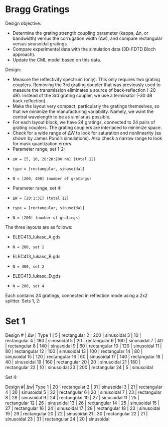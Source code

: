 # Bragg Gratings

Design objective:

- Determine the grating strength coupling parameter (kappa, ∆n, or bandwidth) versus the corrugation width (∆w), and compare rectangular versus sinusoidal gratings.
- Compare experimental data with the simulation data (3D-FDTD Bloch approach).
- Update the CML model based on this data.

Design:

- Measure the reflectivity spectrum (only).  This only requires two grating couplers.  Removing the 3rd grating coupler that was previously used to measure the transmission eliminates a source of back-reflection (-20 dB).  Instead of the 3rd grating coupler, we use a terminator (-30 dB back reflection).
- Make the layout very compact, particularly the gratings themselves, so that we minimize the manufacturing variability. Namely, we want the central wavelength to be as similar as possible.
- For each layout block, we have 24 gratings, connected to 24 pairs of grating couplers.  The grating couplers are interlaced to minimize space.
- Check for a wide range of ∆W to look for saturation and nonlinearity (as shown by James Pond’s simulations).  Also check a narrow range to look for mask quantization errors.
- Parameter range, set 1-2:
-     ∆W = [5, 10, 20:20:200 nm] (total 12)
-     type = [rectangular, sinusoidal]
-     N = [200, 400] (number of gratings)
- Parameter range, set 4:
-     ∆W = [20:1:31] (total 12)
-     type = [rectangular, sinusoidal]
-     N = [200] (number of gratings)

The three layouts are as follows:

- ELEC413_lukasc_A.gds
-     N = 200, set 1
- ELEC413_lukasc_B.gds
-     N = 400, set 2
- ELEC413_lukasc_D.gds
-     N = 200, set 4

Each contains 24 gratings, connected in reflection mode using a 2x2 splitter.
Sets 1, 2:

# Set 1

Design # | ∆w | Type
1 | 5 | rectangular
2 | 200 | sinusoidal
3 | 10 | rectangular
4 | 180 | sinusoidal
5 | 20 | rectangular
6 | 160 | sinusoidal
7 | 40 | rectangular
8 | 140 | sinusoidal
9 | 60 | rectangular
10 | 120 | sinusoidal
11 | 80 | rectangular
12 | 100 | sinusoidal
13 | 100 | rectangular
14 | 80 | sinusoidal
15 | 120 | rectangular
16 | 60 | sinusoidal
17 | 140 | rectangular
18 | 40 | sinusoidal
19 | 160 | rectangular
20 | 20 | sinusoidal
21 | 180 | rectangular
22 | 10 | sinusoidal
23 | 200 | rectangular
24 | 5 | sinusoidal

Set 4:

Design #| ∆w| Type
1 | 20 | rectangular
2 | 31 | sinusoidal
3 | 21 | rectangular
4 | 30 | sinusoidal
5 | 22 | rectangular
6 | 20 | sinusoidal
7 | 23 | rectangular
8 | 28 | sinusoidal
9 | 24 | rectangular
10 | 27 | sinusoidal
11 | 25 | rectangular
12 | 26 | sinusoidal
13 | 26 | rectangular
14 | 25 | sinusoidal
15 | 27 | rectangular
16 | 24 | sinusoidal
17 | 28 | rectangular
18 | 23 | sinusoidal
19 | 29 | rectangular
20 | 22 | sinusoidal
21 | 30 | rectangular
22 | 21 | sinusoidal
23 | 31 | rectangular
24 | 20 | sinusoidal
